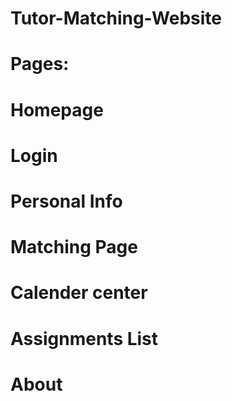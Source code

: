 # Tutor-Matching-Website

# Pages: 
# Homepage
# Login
# Personal Info
# Matching Page
# Calender center
# Assignments List
# About
